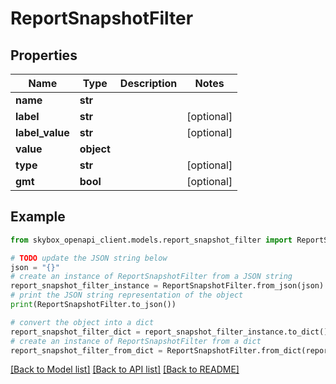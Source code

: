 # ReportSnapshotFilter


## Properties

Name | Type | Description | Notes
------------ | ------------- | ------------- | -------------
**name** | **str** |  | 
**label** | **str** |  | [optional] 
**label_value** | **str** |  | [optional] 
**value** | **object** |  | 
**type** | **str** |  | [optional] 
**gmt** | **bool** |  | [optional] 

## Example

```python
from skybox_openapi_client.models.report_snapshot_filter import ReportSnapshotFilter

# TODO update the JSON string below
json = "{}"
# create an instance of ReportSnapshotFilter from a JSON string
report_snapshot_filter_instance = ReportSnapshotFilter.from_json(json)
# print the JSON string representation of the object
print(ReportSnapshotFilter.to_json())

# convert the object into a dict
report_snapshot_filter_dict = report_snapshot_filter_instance.to_dict()
# create an instance of ReportSnapshotFilter from a dict
report_snapshot_filter_from_dict = ReportSnapshotFilter.from_dict(report_snapshot_filter_dict)
```
[[Back to Model list]](../README.md#documentation-for-models) [[Back to API list]](../README.md#documentation-for-api-endpoints) [[Back to README]](../README.md)


